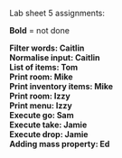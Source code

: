 Lab sheet 5 assignments:  

**Bold** = not done  

**Filter words: Caitlin**   
**Normalise input: Caitlin**    
**List of items: Tom**  
**Print room: Mike**  
**Print inventory items: Mike**  
**Print room: Izzy**    
**Print menu: Izzy**    
**Execute go: Sam**   
**Execute take: Jamie**   
**Execute drop: Jamie**    
**Adding mass property: Ed**  

